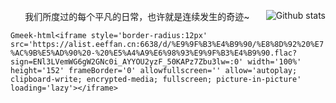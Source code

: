 <a href=""><img align="right" alt="Github stats" src="https://camo.githubusercontent.com/0247707c1db43f0257127fd2b125ae627f4557bc6f1a046f5aa477732dbfdacd/68747470733a2f2f706963322e7a697975616e2e77616e672f757365722f3077302f323032342f30372f7265696d755f656132636135663663646432642e706e673f7261773d74727565"/></a>

<p align="center">
我们所度过的每个平凡的日常，也许就是连续发生的奇迹~
</a></p>

`Gmeek-html<iframe style='border-radius:12px' src='https://alist.eeffan.cn:6638/d/%E9%9F%B3%E4%B9%90/%E8%8D%92%20%E7%AC%9B%E5%AD%90%20-%20%E5%A4%A9%E6%98%93%E9%9F%B3%E4%B9%90.flac?sign=ENl3LVemWG6gW2GNc0i_AYYOU2yzF_50KAPz7Zbu3lw=:0' width='100%' height='152' frameBorder='0' allowfullscreen='' allow='autoplay; clipboard-write; encrypted-media; fullscreen; picture-in-picture' loading='lazy'></iframe>`
